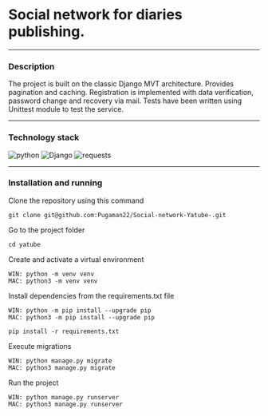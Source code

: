 # Social network for diaries publishing.
___
### Description
The project is built on the classic Django MVT architecture. Provides pagination and caching. Registration is implemented with data verification, password change and recovery via mail. Tests have been written using Unittest module to test the service.
___
### Technology stack
![python](https://img.shields.io/badge/Python-3.9-%233776AB?style=plastic&logoColor=purple&link=%233776AB)
![Django](https://img.shields.io/badge/Django-2.2.16-%233776AB?style=plastic&logoColor=purple&link=%233776AB)
![requests](https://img.shields.io/badge/Requests-2.26-%233776AB?style=plastic&logoColor=purple&link=%233776AB)
___
### Installation and running
Clone the repository using this command

```
git clone git@github.com:Pugaman22/Social-network-Yatube-.git
```
Go to the project folder

```
cd yatube
```
Create and activate a virtual environment
```
WIN: python -m venv venv
MAC: python3 -m venv venv
```
Install dependencies from the requirements.txt file
```
WIN: python -m pip install --upgrade pip
MAC: python3 -m pip install --upgrade pip
```
```
pip install -r requirements.txt
```
Execute migrations
```
WIN: python manage.py migrate
MAC: python3 manage.py migrate
```
Run the project
```
WIN: python manage.py runserver
MAC: python3 manage.py runserver
```

